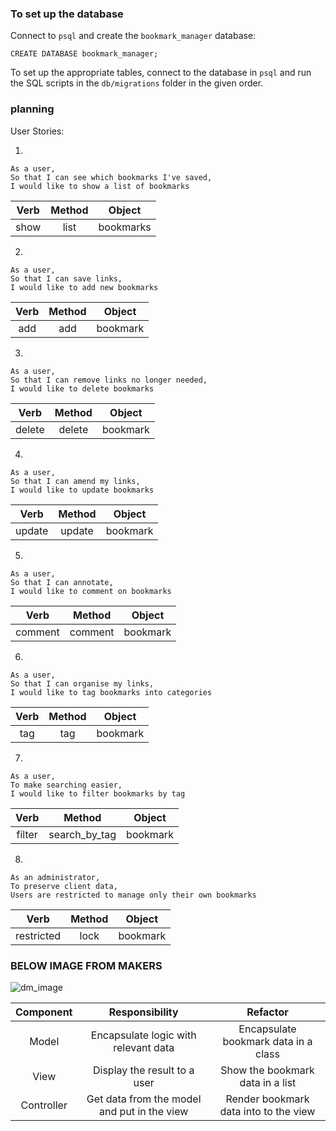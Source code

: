 ### To set up the database

 Connect to `psql` and create the `bookmark_manager` database:

 ```
 CREATE DATABASE bookmark_manager;
 ```

 To set up the appropriate tables, connect to the database in `psql` and run the SQL scripts in the `db/migrations` folder in the given order.


### planning

User Stories:

1. 
```
As a user,
So that I can see which bookmarks I've saved,
I would like to show a list of bookmarks
```

| Verb | Method | Object |
| :--: | :----: | :----: |
| show | list | bookmarks |
 
2. 
```
As a user,
So that I can save links,
I would like to add new bookmarks
```

| Verb | Method | Object |
| :--: | :----: | :----: |
| add | add | bookmark |

3. 
```
As a user,
So that I can remove links no longer needed,
I would like to delete bookmarks
```

| Verb | Method | Object |
| :--: | :----: | :----: |
| delete | delete | bookmark |

4. 
```
As a user,
So that I can amend my links,
I would like to update bookmarks
```

 Verb | Method | Object |
| :--: | :----: | :----: |
| update | update | bookmark |

5. 
```
As a user,
So that I can annotate,
I would like to comment on bookmarks
```

 Verb | Method | Object |
| :--: | :----: | :----: |
| comment | comment | bookmark |

6. 

```
As a user,
So that I can organise my links,
I would like to tag bookmarks into categories
```

 Verb | Method | Object |
| :--: | :----: | :----: |
| tag | tag | bookmark |

7. 
```
As a user,
To make searching easier,
I would like to filter bookmarks by tag
```

 Verb | Method | Object |
| :--: | :----: | :----: |
| filter | search_by_tag | bookmark |

8. 
```
As an administrator, 
To preserve client data,
Users are restricted to manage only their own bookmarks
```

 Verb | Method | Object |
| :--: | :----: | :----: |
| restricted | lock | bookmark |

### BELOW IMAGE FROM MAKERS

![dm_image](https://github.com/makersacademy/course/raw/main/apprenticeships_bookmark_manager/images/bookmark_manager_1.png)


| Component   | Responsibility                                | Refactor                                |
| :-----------: | :--------------------------------------------:  | :----------------------------------------: |
| Model       | Encapsulate logic with relevant data          | Encapsulate bookmark data in a class    |
| View        | Display the result to a user                  | Show the bookmark data in a list        |
| Controller  | Get data from the model and put in the view   | Render bookmark data into to the view   |